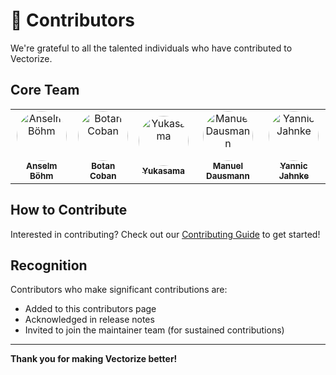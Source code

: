 # 👥 Contributors

We're grateful to all the talented individuals who have contributed to Vectorize.

## Core Team

<table>
<tr>
  <td align="center">
    <a href="https://github.com/Dosto1ewski">
      <img src="https://avatars.githubusercontent.com/Dosto1ewski" width="80" style="border-radius: 50%;" alt="Anselm Böhm"/>
      <br />
      <sub><b>Anselm Böhm</b></sub>
    </a>
  </td>
  <td align="center">
    <a href="https://github.com/BtnCbn">
      <img src="https://avatars.githubusercontent.com/BtnCbn" width="80" style="border-radius: 50%;" alt="Botan Coban"/>
      <br />
      <sub><b>Botan Coban</b></sub>
    </a>
  </td>
  <td align="center">
    <a href="https://github.com/yukasama">
      <img src="https://avatars.githubusercontent.com/yukasama" width="80" style="border-radius: 50%;" alt="Yukasama"/>
      <br />
      <sub><b>Yukasama</b></sub>
    </a>
  </td>
  <td align="center">
    <a href="https://github.com/domoar">
      <img src="https://avatars.githubusercontent.com/domoar" width="80" style="border-radius: 50%;" alt="Manuel Dausmann"/>
      <br />
      <sub><b>Manuel Dausmann</b></sub>
    </a>
  </td>
  <td align="center">
    <a href="https://github.com/Yannjc">
      <img src="https://avatars.githubusercontent.com/Yannjc" width="80" style="border-radius: 50%;" alt="Yannic Jahnke"/>
      <br />
      <sub><b>Yannic Jahnke</b></sub>
    </a>
  </td>
</tr>
</table>

## How to Contribute

Interested in contributing? Check out our [Contributing Guide](contributing.md) to get started!

## Recognition

Contributors who make significant contributions are:

- Added to this contributors page
- Acknowledged in release notes
- Invited to join the maintainer team (for sustained contributions)

---

**Thank you for making Vectorize better!**
